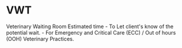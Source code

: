 # VWT
Veterinary Waiting Room Estimated time - To Let client's know of the potential wait. - For Emergency and Critical Care (ECC) / Out of hours (OOH) Veterinary Practices.
